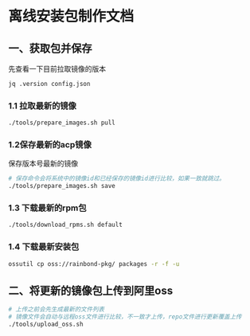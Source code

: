 # 离线安装包制作文档

## 一、获取包并保存

先查看一下目前拉取镜像的版本

```bash
jq .version config.json
```

### 1.1 拉取最新的镜像

```bash
./tools/prepare_images.sh pull
```



### 1.2保存最新的acp镜像

保存版本号最新的镜像

```bash
# 保存命令会将系统中的镜像id和已经保存的镜像id进行比较，如果一致就跳过。
./tools/prepare_images.sh save
```

### 1.3 下载最新的rpm包

```bash
./tools/download_rpms.sh default
```

### 1.4 下载最新安装包
```bash
ossutil cp oss://rainbond-pkg/ packages -r -f -u
```


## 二、将更新的镜像包上传到阿里oss

```bash
# 上传之前会先生成最新的文件列表
# 镜像文件会自动与远程oss文件进行比较，不一致才上传，repo文件进行更新覆盖上传
./tools/upload_oss.sh
```
